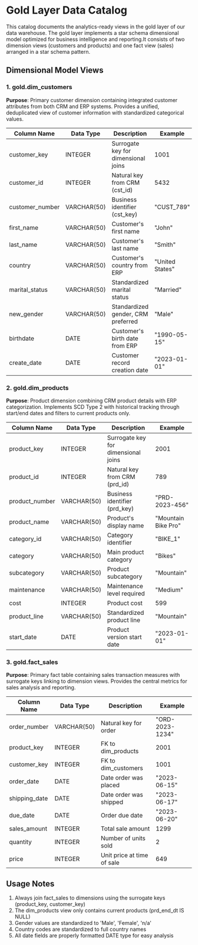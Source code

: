 # Gold Layer Data Catalog

This catalog documents the analytics-ready views in the gold layer of our data warehouse. The gold layer implements a star schema dimensional model optimized for business intelligence and reporting.It consists of two dimension views (customers and products) and one fact view (sales) arranged in a star schema pattern.

## Dimensional Model Views

### 1. gold.dim_customers

**Purpose**: Primary customer dimension containing integrated customer attributes from both CRM and ERP systems. Provides a unified, deduplicated view of customer information with standardized categorical values.

| Column Name     | Data Type   | Description                         | Example         |
| --------------- | ----------- | ----------------------------------- | --------------- |
| customer_key    | INTEGER     | Surrogate key for dimensional joins | 1001            |
| customer_id     | INTEGER     | Natural key from CRM (cst_id)       | 5432            |
| customer_number | VARCHAR(50) | Business identifier (cst_key)       | "CUST_789"      |
| first_name      | VARCHAR(50) | Customer's first name               | "John"          |
| last_name       | VARCHAR(50) | Customer's last name                | "Smith"         |
| country         | VARCHAR(50) | Customer's country from ERP         | "United States" |
| marital_status  | VARCHAR(50) | Standardized marital status         | "Married"       |
| new_gender      | VARCHAR(50) | Standardized gender, CRM preferred  | "Male"          |
| birthdate       | DATE        | Customer's birth date from ERP      | "1990-05-15"    |
| create_date     | DATE        | Customer record creation date       | "2023-01-01"    |

### 2. gold.dim_products

**Purpose**: Product dimension combining CRM product details with ERP categorization. Implements SCD Type 2 with historical tracking through start/end dates and filters to current products only.

| Column Name    | Data Type   | Description                         | Example             |
| -------------- | ----------- | ----------------------------------- | ------------------- |
| product_key    | INTEGER     | Surrogate key for dimensional joins | 2001                |
| product_id     | INTEGER     | Natural key from CRM (prd_id)       | 789                 |
| product_number | VARCHAR(50) | Business identifier (prd_key)       | "PRD-2023-456"      |
| product_name   | VARCHAR(50) | Product's display name              | "Mountain Bike Pro" |
| category_id    | VARCHAR(50) | Category identifier                 | "BIKE_1"            |
| category       | VARCHAR(50) | Main product category               | "Bikes"             |
| subcategory    | VARCHAR(50) | Product subcategory                 | "Mountain"          |
| maintenance    | VARCHAR(50) | Maintenance level required          | "Medium"            |
| cost           | INTEGER     | Product cost                        | 599                 |
| product_line   | VARCHAR(50) | Standardized product line           | "Mountain"          |
| start_date     | DATE        | Product version start date          | "2023-01-01"        |

### 3. gold.fact_sales

**Purpose**: Primary fact table containing sales transaction measures with surrogate keys linking to dimension views. Provides the central metrics for sales analysis and reporting.

| Column Name   | Data Type   | Description                | Example         |
| ------------- | ----------- | -------------------------- | --------------- |
| order_number  | VARCHAR(50) | Natural key for order      | "ORD-2023-1234" |
| product_key   | INTEGER     | FK to dim_products         | 2001            |
| customer_key  | INTEGER     | FK to dim_customers        | 1001            |
| order_date    | DATE        | Date order was placed      | "2023-06-15"    |
| shipping_date | DATE        | Date order was shipped     | "2023-06-17"    |
| due_date      | DATE        | Order due date             | "2023-06-20"    |
| sales_amount  | INTEGER     | Total sale amount          | 1299            |
| quantity      | INTEGER     | Number of units sold       | 2               |
| price         | INTEGER     | Unit price at time of sale | 649             |

## Usage Notes

1. Always join fact_sales to dimensions using the surrogate keys (product_key, customer_key)
2. The dim_products view only contains current products (prd_end_dt IS NULL)
3. Gender values are standardized to 'Male', 'Female', 'n/a'
4. Country codes are standardized to full country names
5. All date fields are properly formatted DATE type for easy analysis
